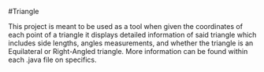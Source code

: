 #Triangle

This project is meant to be used as a tool when given the coordinates of each point of a triangle it displays detailed information of said triangle which includes side lengths, angles measurements, and whether the triangle is an Equilateral or Right-Angled triangle. More information can be found within each .java file on specifics.
